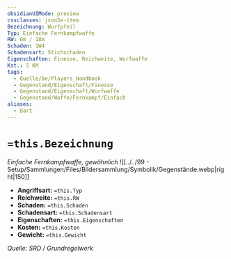 ```yaml
---
obsidianUIMode: preview
cssclasses: json5e-item
Bezeichnung: Wurfpfeil
Typ: Einfache Fernkampfwaffe
RW: 6m / 18m
Schaden: 1W4
Schadensart: Stichschaden
Eigenschaften: Finesse, Reichweite, Wurfwaffe
Kst.: 5 KM
tags:
  - Quelle/5e/Players_Handbook
  - Gegenstand/Eigenschaft/Finesse
  - Gegenstand/Eigenschaft/Wurfwaffe
  - Gegenstand/Waffe/Fernkampf/Einfach
aliases:
  - Dart
---
```

# `=this.Bezeichnung`
*Einfache Fernkampfwaffe, gewöhnlich*
![[../../99 - Setup/Sammlungen/Files/Bildersammlung/Symbolik/Gegenstände.webp|right|150]]

- **Angriffsart:** `=this.Typ`
- **Reichweite:** `=this.RW`
- **Schaden:** `=this.Schaden`
- **Schadensart:** `=this.Schadensart`
- **Eigenschaften:** `=this.Eigenschaften`
- **Kosten:** `=this.Kosten`
- **Gewicht:** `=this.Gewicht`

*Quelle: SRD / Grundregelwerk*